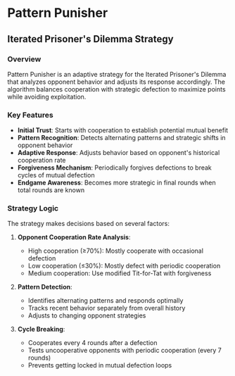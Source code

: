 # Pattern Punisher

## Iterated Prisoner's Dilemma Strategy

### Overview

Pattern Punisher is an adaptive strategy for the Iterated Prisoner's Dilemma that analyzes opponent behavior and adjusts its response accordingly. The algorithm balances cooperation with strategic defection to maximize points while avoiding exploitation.

### Key Features

- **Initial Trust**: Starts with cooperation to establish potential mutual benefit
- **Pattern Recognition**: Detects alternating patterns and strategic shifts in opponent behavior
- **Adaptive Response**: Adjusts behavior based on opponent's historical cooperation rate
- **Forgiveness Mechanism**: Periodically forgives defections to break cycles of mutual defection
- **Endgame Awareness**: Becomes more strategic in final rounds when total rounds are known

### Strategy Logic

The strategy makes decisions based on several factors:

1. **Opponent Cooperation Rate Analysis**:
   - High cooperation (≥70%): Mostly cooperate with occasional defection
   - Low cooperation (≤30%): Mostly defect with periodic cooperation
   - Medium cooperation: Use modified Tit-for-Tat with forgiveness

2. **Pattern Detection**:
   - Identifies alternating patterns and responds optimally
   - Tracks recent behavior separately from overall history
   - Adjusts to changing opponent strategies

3. **Cycle Breaking**:
   - Cooperates every 4 rounds after a defection
   - Tests uncooperative opponents with periodic cooperation (every 7 rounds)
   - Prevents getting locked in mutual defection loops
